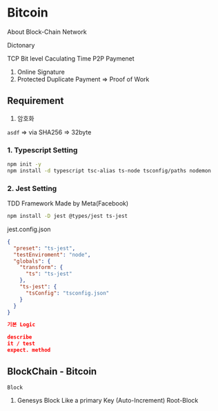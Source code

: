 # Bitcoin

About Block-Chain Network

Dictonary

TCP
Bit level Caculating
Time
P2P Paymenet

1. Online Signature
2. Protected Duplicate Payment => Proof of Work

## Requirement

1. 암호화

`asdf` => via SHA256 => 32byte

### 1. Typescript Setting

```sh
npm init -y
npm install -d typescript tsc-alias ts-node tsconfig/paths nodemon
```

### 2. Jest Setting

TDD Framework
Made by Meta(Facebook)

```sh
npm install -D jest @types/jest ts-jest
```

jest.config.json

```json
{
  "preset": "ts-jest",
  "testEnviroment": "node",
  "globals": {
    "transform": {
      "ts": "ts-jest"
    },
    "ts-jest": {
      "tsConfig": "tsconfig.json"
    }
  }
}

기본 Logic

describe
it / test
expect. method
```

## BlockChain - Bitcoin

`Block`

1. Genesys Block
   Like a primary Key (Auto-Increment)
   Root-Block
